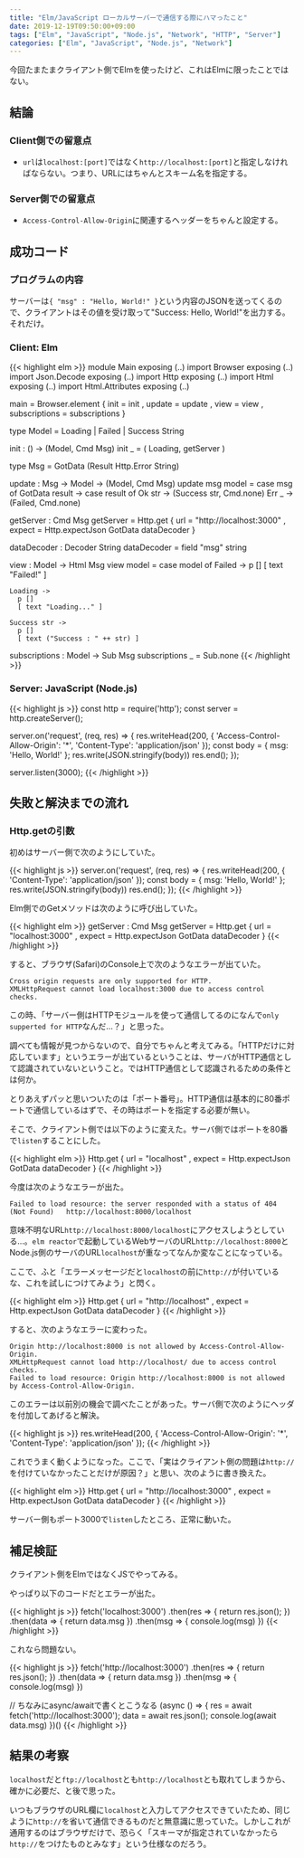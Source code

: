 ```yaml
---
title: "Elm/JavaScript ローカルサーバーで通信する際にハマったこと"
date: 2019-12-19T09:50:00+09:00
tags: ["Elm", "JavaScript", "Node.js", "Network", "HTTP", "Server"]
categories: ["Elm", "JavaScript", "Node.js", "Network"]
---
```


今回たまたまクライアント側でElmを使ったけど、これはElmに限ったことではない。

## 結論

### Client側での留意点

- `url`は`localhost:[port]`ではなく`http://localhost:[port]`と指定しなければならない。つまり、URLにはちゃんとスキーム名を指定する。

### Server側での留意点

- `Access-Control-Allow-Origin`に関連するヘッダーをちゃんと設定する。

## 成功コード

### プログラムの内容

サーバーは`{ "msg" : "Hello, World!" }`という内容のJSONを送ってくるので、クライアントはその値を受け取って"Success: Hello, World!"を出力する。それだけ。

### Client: Elm

{{< highlight elm >}}
module Main exposing (..)
import Browser exposing (..)
import Json.Decode exposing (..)
import Http exposing (..)
import Html exposing (..)
import Html.Attributes exposing (..)

main = Browser.element
  { init = init
  , update = update
  , view = view
  , subscriptions = subscriptions
  }

type Model
  = Loading
  | Failed
  | Success String

init : () -> (Model, Cmd Msg)
init _ =
  ( Loading, getServer )

type Msg
  = GotData (Result Http.Error String)

update : Msg -> Model -> (Model, Cmd Msg)
update msg model =
  case msg of
    GotData result ->
      case result of
        Ok str ->
          (Success str, Cmd.none)
        Err _ ->
          (Failed, Cmd.none)

getServer : Cmd Msg
getServer =
  Http.get
    { url = "http://localhost:3000"
    , expect = Http.expectJson GotData dataDecoder
    }

dataDecoder : Decoder String
dataDecoder =
  field "msg" string

view : Model -> Html Msg
view model =
  case model of
    Failed ->
      p []
      [ text "Failed!" ]

    Loading ->
      p []
      [ text "Loading..." ]

    Success str ->
      p []
      [ text ("Success : " ++ str) ]

subscriptions : Model -> Sub Msg
subscriptions _ = Sub.none
{{< /highlight >}}

### Server: JavaScript (Node.js)

{{< highlight js >}}
const http = require('http');
const server = http.createServer();

server.on('request', (req, res) => {
  res.writeHead(200, {
    'Access-Control-Allow-Origin': '*',
    'Content-Type': 'application/json'
  });
  const body = {
    msg: 'Hello, World!'
  };
  res.write(JSON.stringify(body))
  res.end();
});

server.listen(3000);
{{< /highlight >}}


## 失敗と解決までの流れ

### Http.getの引数

初めはサーバー側で次のようにしていた。

{{< highlight js >}}
server.on('request', (req, res) => {
  res.writeHead(200, { 'Content-Type': 'application/json' });
  const body = {
    msg: 'Hello, World!'
  };
  res.write(JSON.stringify(body))
  res.end();
});
{{< /highlight >}}

Elm側でのGetメソッドは次のように呼び出していた。

{{< highlight elm >}}
getServer : Cmd Msg
getServer =
  Http.get
    { url = "localhost:3000"
    , expect = Http.expectJson GotData dataDecoder
    }
{{< /highlight >}}

すると、ブラウザ(Safari)のConsole上で次のようなエラーが出ていた。

```
Cross origin requests are only supported for HTTP.
XMLHttpRequest cannot load localhost:3000 due to access control checks.
```

この時、「サーバー側はHTTPモジュールを使って通信してるのになんで`only supperted for HTTP`なんだ&hellip;？」と思った。

調べても情報が見つからないので、自分でちゃんと考えてみる。「HTTPだけに対応しています」というエラーが出ているということは、サーバがHTTP通信として認識されていないということ。ではHTTP通信として認識されるための条件とは何か。

とりあえずパッと思いついたのは「ポート番号」。HTTP通信は基本的に80番ポートで通信しているはずで、その時はポートを指定する必要が無い。

そこで、クライアント側では以下のように変えた。サーバ側ではポートを80番で`listen`することにした。

{{< highlight elm >}}
  Http.get
    { url = "localhost"
    , expect = Http.expectJson GotData dataDecoder
    }
{{< /highlight >}}

今度は次のようなエラーが出た。

```
Failed to load resource: the server responded with a status of 404 (Not Found)   http://localhost:8000/localhost
```

意味不明なURL`http://localhost:8000/localhost`にアクセスしようとしている&hellip;。`elm reactor`で起動しているWebサーバのURL`http://localhost:8000`とNode.js側のサーバのURL`localhost`が重なってなんか変なことになっている。

ここで、ふと「エラーメッセージだと`localhost`の前に`http://`が付いているな、これを試しにつけてみよう」と閃く。

{{< highlight elm >}}
  Http.get
    { url = "http://localhost"
    , expect = Http.expectJson GotData dataDecoder
    }
{{< /highlight >}}

すると、次のようなエラーに変わった。

```
Origin http://localhost:8000 is not allowed by Access-Control-Allow-Origin.
XMLHttpRequest cannot load http://localhost/ due to access control checks.
Failed to load resource: Origin http://localhost:8000 is not allowed by Access-Control-Allow-Origin.
```

このエラーは以前別の機会で調べたことがあった。サーバ側で次のようにヘッダを付加してあげると解決。

{{< highlight js >}}
res.writeHead(200, {
  'Access-Control-Allow-Origin': '*',
  'Content-Type': 'application/json'
});
{{< /highlight >}}

これでうまく動くようになった。ここで、「実はクライアント側の問題は`http://`を付けていなかったことだけが原因？」と思い、次のように書き換えた。

{{< highlight elm >}}
  Http.get
    { url = "http://localhost:3000"
    , expect = Http.expectJson GotData dataDecoder
    }
{{< /highlight >}}

サーバー側もポート3000で`listen`したところ、正常に動いた。

## 補足検証

クライアント側をElmではなくJSでやってみる。

やっぱり以下のコードだとエラーが出た。

{{< highlight js >}}
fetch('localhost:3000')
  .then(res => {
    return res.json();
  })
  .then(data => {
    return data.msg
  })
  .then(msg => {
    console.log(msg)
  })
{{< /highlight >}}

これなら問題ない。

{{< highlight js >}}
fetch('http://localhost:3000')
  .then(res => {
    return res.json();
  })
  .then(data => {
    return data.msg
  })
  .then(msg => {
    console.log(msg)
  })

// ちなみにasync/awaitで書くとこうなる
(async () => {
  res = await fetch('http://localhost:3000');
  data = await res.json();
  console.log(await data.msg)
})()
{{< /highlight >}}

## 結果の考察

`localhost`だと`ftp://localhost`とも`http://localhost`とも取れてしまうから、確かに必要だ、と後で思った。

いつもブラウザのURL欄に`localhost`と入力してアクセスできていたため、同じように`http://`を省いて通信できるものだと無意識に思っていた。しかしこれが通用するのはブラウザだけで、恐らく「スキーマが指定されていなかったら`http://`をつけたものとみなす」という仕様なのだろう。
